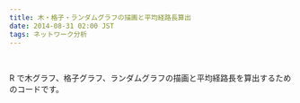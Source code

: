 ```yaml
---
title: 木・格子・ランダムグラフの描画と平均経路長算出
date: 2014-08-31 02:00 JST
tags: ネットワーク分析
---
```


<br />

R で木グラフ、格子グラフ、ランダムグラフの描画と平均経路長を算出するためのコードです。

<p><br /></p>
<script src="https://gist.github.com/shirayuca/a0ee3d51657f9e5124b5.js"></script>

<p><br /></p>
<script src="https://gist.github.com/shirayuca/7b1e86c8b26ed0f5d63e.js"></script>

<p><br /></p>
<script src="https://gist.github.com/shirayuca/bbf0b769a1621fa13825.js"></script>

<p><br /></p>
<p><br /></p>